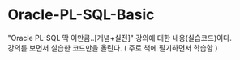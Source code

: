 # Oracle-PL-SQL-Basic
"Oracle PL-SQL 딱 이만큼..[개념+실전]" 강의에 대한 내용(실습코드)이다. <br>
강의를 보면서 실습한 코드만을 올린다. ( 주로 책에 필기하면서 학습함 )

